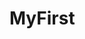 <!DOCTYPE HTML>
<html>
  <head>
    <title>Hello</title>
  </head>
  <body>
    <h1>MyFirst</h1>
  </body>
  </html>
  
